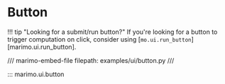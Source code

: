 # Button

!!! tip "Looking for a submit/run button?"
    If you're looking for a button to trigger computation on click, consider
    using [`mo.ui.run_button`][marimo.ui.run_button].


/// marimo-embed-file
    filepath: examples/ui/button.py
///

::: marimo.ui.button